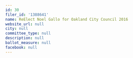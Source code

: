 ```yaml
---
id: 30
filer_id: '1388641'
name: ReElect Noel Gallo for Oakland City Council 2016
website_url: null
city: null
committee_type: null
description: null
ballot_measure: null
facebook: null
---
```

